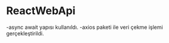 # ReactWebApi
-async await yapısı kullanıldı.
-axios paketi ile veri çekme işlemi gerçekleştirildi.
